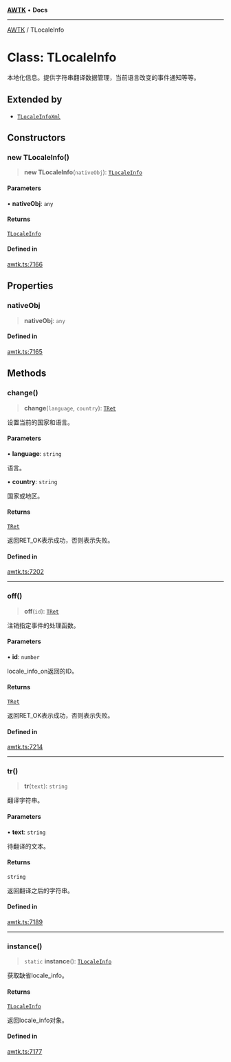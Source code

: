 [**AWTK**](../README.md) • **Docs**

***

[AWTK](../globals.md) / TLocaleInfo

# Class: TLocaleInfo

本地化信息。提供字符串翻译数据管理，当前语言改变的事件通知等等。

## Extended by

- [`TLocaleInfoXml`](TLocaleInfoXml.md)

## Constructors

### new TLocaleInfo()

> **new TLocaleInfo**(`nativeObj`): [`TLocaleInfo`](TLocaleInfo.md)

#### Parameters

• **nativeObj**: `any`

#### Returns

[`TLocaleInfo`](TLocaleInfo.md)

#### Defined in

[awtk.ts:7166](https://github.com/zlgopen/awtk-binding/blob/f59cb588237dd9223284af0eed269ac285d66f8b/tools/code_gen/js/output/awtk.ts#L7166)

## Properties

### nativeObj

> **nativeObj**: `any`

#### Defined in

[awtk.ts:7165](https://github.com/zlgopen/awtk-binding/blob/f59cb588237dd9223284af0eed269ac285d66f8b/tools/code_gen/js/output/awtk.ts#L7165)

## Methods

### change()

> **change**(`language`, `country`): [`TRet`](../enumerations/TRet.md)

设置当前的国家和语言。

#### Parameters

• **language**: `string`

语言。

• **country**: `string`

国家或地区。

#### Returns

[`TRet`](../enumerations/TRet.md)

返回RET_OK表示成功，否则表示失败。

#### Defined in

[awtk.ts:7202](https://github.com/zlgopen/awtk-binding/blob/f59cb588237dd9223284af0eed269ac285d66f8b/tools/code_gen/js/output/awtk.ts#L7202)

***

### off()

> **off**(`id`): [`TRet`](../enumerations/TRet.md)

注销指定事件的处理函数。

#### Parameters

• **id**: `number`

locale_info_on返回的ID。

#### Returns

[`TRet`](../enumerations/TRet.md)

返回RET_OK表示成功，否则表示失败。

#### Defined in

[awtk.ts:7214](https://github.com/zlgopen/awtk-binding/blob/f59cb588237dd9223284af0eed269ac285d66f8b/tools/code_gen/js/output/awtk.ts#L7214)

***

### tr()

> **tr**(`text`): `string`

翻译字符串。

#### Parameters

• **text**: `string`

待翻译的文本。

#### Returns

`string`

返回翻译之后的字符串。

#### Defined in

[awtk.ts:7189](https://github.com/zlgopen/awtk-binding/blob/f59cb588237dd9223284af0eed269ac285d66f8b/tools/code_gen/js/output/awtk.ts#L7189)

***

### instance()

> `static` **instance**(): [`TLocaleInfo`](TLocaleInfo.md)

获取缺省locale_info。

#### Returns

[`TLocaleInfo`](TLocaleInfo.md)

返回locale_info对象。

#### Defined in

[awtk.ts:7177](https://github.com/zlgopen/awtk-binding/blob/f59cb588237dd9223284af0eed269ac285d66f8b/tools/code_gen/js/output/awtk.ts#L7177)
